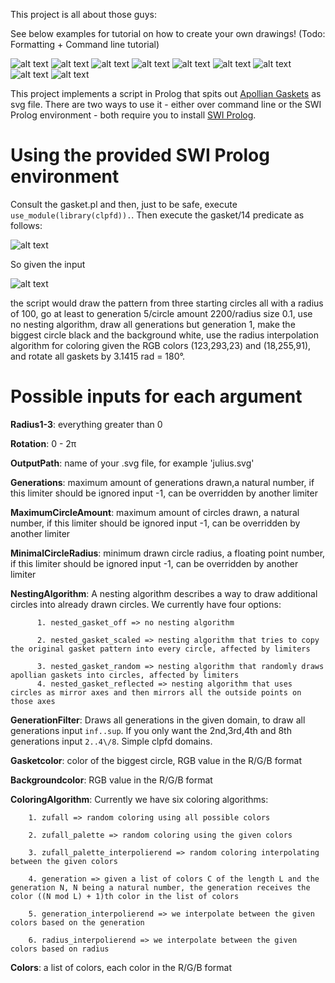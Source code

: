 
This project is all about those guys:

See below examples for tutorial on how to create your own drawings! (Todo: Formatting + Command line tutorial)

![alt text](https://github.com/Ferdodonna/Gasket/blob/master/examples/example11.PNG)
![alt text](https://github.com/Ferdodonna/Gasket/blob/master/examples/example7.PNG)
![alt text](https://github.com/Ferdodonna/Gasket/blob/master/examples/example15.png)
![alt text](https://github.com/Ferdodonna/Gasket/blob/master/examples/example1.PNG)
![alt text](https://github.com/Ferdodonna/Gasket/blob/master/examples/example9.PNG)
![alt text](https://github.com/Ferdodonna/Gasket/blob/master/examples/example3.PNG)
![alt text](https://github.com/Ferdodonna/Gasket/blob/master/examples/example4.PNG)
![alt text](https://github.com/Ferdodonna/Gasket/blob/master/examples/example8.PNG)
![alt text](https://github.com/Ferdodonna/Gasket/blob/master/examples/example12.PNG)

This project implements a script in Prolog that spits out [Apollian Gaskets](https://en.wikipedia.org/wiki/Apollonian_gasket) as svg file. There are two ways to use it - either over command line or the SWI Prolog environment -  both require you to install [SWI Prolog](https://www.swi-prolog.org).

# Using the provided SWI Prolog environment 
Consult the gasket.pl and then, just to be safe, execute ```use_module(library(clpfd)).```. Then execute the gasket/14 predicate as follows:



![alt text](https://github.com/Ferdodonna/Gasket/blob/master/Tutorial%20Pictures/gasket.PNG)
      
So given the input 

![alt text](https://github.com/Ferdodonna/Gasket/blob/master/Tutorial%20Pictures/input_example.png)

the script would draw the pattern from three starting circles all with a radius of 100, go at least to generation 5/circle amount 2200/radius size 0.1, use no nesting algorithm, draw all generations but generation 1, make the biggest circle black and the background white, use the radius interpolation algorithm for coloring given the RGB colors (123,293,23) and (18,255,91), and rotate all gaskets by 3.1415 rad = 180°.

# Possible inputs for each argument

**Radius1-3**: everything greater than 0

**Rotation**: 0 - 2π

**OutputPath**: name of your .svg file, for example 'julius.svg'

**Generations**: maximum amount of generations drawn,a natural number, if this limiter should be ignored input -1, can be overridden by another limiter

**MaximumCircleAmount**: maximum amount of circles drawn, a natural number, if this limiter should be ignored input -1, can be overridden by another limiter 

**MinimalCircleRadius**: minimum drawn circle radius, a floating point number, if this limiter should be ignored input -1, can be overridden by another limiter

**NestingAlgorithm**: A nesting algorithm describes a way to draw additional circles into already drawn circles. We currently have four 
options:
          
          1. nested_gasket_off => no nesting algorithm
          
          2. nested_gasket_scaled => nesting algorithm that tries to copy the original gasket pattern into every circle, affected by limiters
          
          3. nested_gasket_random => nesting algorithm that randomly draws apollian gaskets into circles, affected by limiters
          4. nested_gasket_reflected => nesting algorithm that uses circles as mirror axes and then mirrors all the outside points on those axes

**GenerationFilter**: Draws all generations in the given domain, to draw all generations input ```inf..sup```. If you only want the 2nd,3rd,4th and 8th generations input ```2..4\/8```. Simple clpfd domains. 

**Gasketcolor**: color of the biggest circle, RGB value in the R/G/B format

**Backgroundcolor**: RGB value in the R/G/B format

**ColoringAlgorithm**: Currently we have six coloring algorithms:


        1. zufall => random coloring using all possible colors

        2. zufall_palette => random coloring using the given colors

        3. zufall_palette_interpolierend => random coloring interpolating between the given colors

        4. generation => given a list of colors C of the length L and the generation N, N being a natural number, the generation receives the color ((N mod L) + 1)th color in the list of colors
          
        5. generation_interpolierend => we interpolate between the given colors based on the generation
          
        6. radius_interpolierend => we interpolate between the given colors based on radius

**Colors**: a list of colors, each color in the R/G/B format




